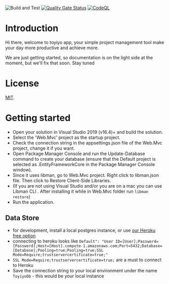 ![Build and Test](https://github.com/toyiyo/todo/actions/workflows/dotnet.yml/badge.svg)
[![Quality Gate Status](https://sonarcloud.io/api/project_badges/measure?project=toyiyo_todo&metric=alert_status)](https://sonarcloud.io/summary/new_code?id=toyiyo_todo)
[![CodeQL](https://github.com/toyiyo/todo/actions/workflows/github-code-scanning/codeql/badge.svg)](https://github.com/toyiyo/todo/actions/workflows/github-code-scanning/codeql)

# Introduction

Hi there, welcome to toyiyo app, your simple project management tool make your day more productive and achieve more.

We are just getting started, so documentation is on the light side at the moment, but we'll fix that soon.  Stay tuned

# License

[MIT](LICENSE).

# Getting started
* Open your solution in Visual Studio 2019 (v16.4)+ and build the solution.
* Select the 'Web.Mvc' project as the startup project.
* Check the connection string in the appsettings.json file of the Web.Mvc project, change it if you want.
* Open Package Manager Console and run the Update-Database command to create your database (ensure that the Default project is selected as .EntityFrameworkCore in the Package Manager Console window).
* Since it uses libman, go to Web.Mvc project. Right click to libman.json file. Then click to Restore Client-Side Libraries.
* (If you are not using Visual Studio and/or you are on a mac you can use Libman CLI . After installing it while in Web.Mvc folder run `libman restore`)
* Run the application.


## Data Store
* for development, install a local postgres instance, or use [our Heroku free option](https://data.heroku.com/datastores/5d9a293a-04f9-4210-b48c-b483cacc4cc4)
* connecting to heroku looks like `Default": "User ID=[User];Password=[Password];Host=[Host].compute-1.amazonaws.com;Port=5432;Database=[Database];Pooling=true;Pooling=true;SSL Mode=Require;trustservercertificate=true;"`
* `SSL Mode=Require;trustservercertificate=true;` are a must to connect to Heroku
* Save the connection string to your local environment under the name `ToyiyoDb` - this would be your local instance

